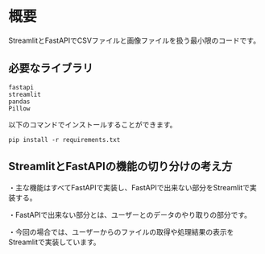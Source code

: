# 概要
StreamlitとFastAPIでCSVファイルと画像ファイルを扱う最小限のコードです。

## 必要なライブラリ
```
fastapi
streamlit
pandas
Pillow
```

以下のコマンドでインストールすることができます。

```
pip install -r requirements.txt
```

## StreamlitとFastAPIの機能の切り分けの考え方
・主な機能はすべてFastAPIで実装し、FastAPIで出来ない部分をStreamlitで実装する。

・FastAPIで出来ない部分とは、ユーザーとのデータのやり取りの部分です。

・今回の場合では、ユーザーからのファイルの取得や処理結果の表示をStreamlitで実装しています。
